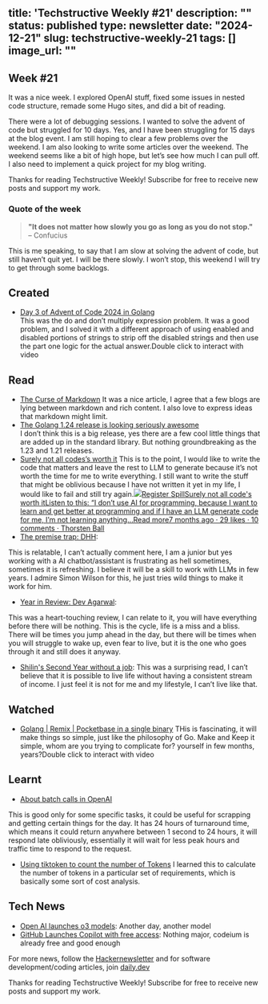 title: 'Techstructive Weekly #21'
description: ""
status: published
type: newsletter
date: "2024-12-21"
slug: techstructive-weekly-21
tags: []
image_url: ""
---

## Week #21

It was a nice week. I explored OpenAI stuff, fixed some issues in nested code structure, remade some Hugo sites, and did a bit of reading.

There were a lot of debugging sessions. I wanted to solve the advent of code but struggled for 10 days. Yes, and I have been struggling for 15 days at the blog event. I am still hoping to clear a few problems over the weekend. I am also looking to write some articles over the weekend. The weekend seems like a bit of high hope, but let’s see how much I can pull off. I also need to implement a quick project for my blog writing.

Thanks for reading Techstructive Weekly! Subscribe for free to receive new posts and support my work.

### Quote of the week

> **"It does not matter how slowly you go as long as you do not stop."**   
> – Confucius

This is me speaking, to say that I am slow at solving the advent of code, but still haven’t quit yet. I will be there slowly. I won’t stop, this weekend I will try to get through some backlogs.

## Created

- [Day 3 of Advent of Code 2024 in Golang](https://youtu.be/nhueQbOKdTs?si=IPbWkfloOvPVhF6c)  
  This was the do and don’t multiply expression problem. It was a good problem, and I solved it with a different approach of using enabled and disabled portions of strings to strip off the disabled strings and then use the part one logic for the actual answer.Double click to interact with video

## Read

- [The Curse of Markdown](https://codehike.org/blog/the-curse-of-markdown?ref=dailydev)
  It was a nice article, I agree that a few blogs are lying between markdown and rich content. I also love to express ideas that markdown might limit.
- [The Golang 1.24 release is looking seriously awesome](https://devcenter.upsun.com/posts/go-124/?ref=dailydev)  
  I don’t think this is a big release, yes there are a few cool little things that are added up in the standard library. But nothing groundbreaking as the 1.23 and 1.21 releases.
- [Surely not all codes’s worth it](https://registerspill.thorstenball.com/p/surely-not-all-codes-worth-it)
  This is to the point, I would like to write the code that matters and leave the rest to LLM to generate because it’s not worth the time for me to write everything. I still want to write the stuff that might be oblivious because I have not written it yet in my life, I would like to fail and still try again.[![](https://substackcdn.com/image/fetch/$s_!-2HZ!,w_56,c_limit,f_auto,q_auto:good,fl_progressive:steep/https%3A%2F%2Fsubstack-post-media.s3.amazonaws.com%2Fpublic%2Fimages%2Ff114450f-2313-48c6-a253-a1d476c21d93_1164x1164.png)Register SpillSurely not all code's worth itListen to this: “I don’t use AI for programming, because I want to learn and get better at programming and if I have an LLM generate code for me, I’m not learning anything…Read more7 months ago · 29 likes · 10 comments · Thorsten Ball](https://registerspill.thorstenball.com/p/surely-not-all-codes-worth-it?utm_source=substack&utm_campaign=post_embed&utm_medium=web)
- [The premise trap: DHH](https://world.hey.com/dhh/the-premise-trap-924b8cd9):

This is relatable, I can’t actually comment here, I am a junior but yes working with a AI chatbot/assistant is frustrating as hell sometimes, sometimes it is refreshing. I believe it will be a skill to work with LLMs in few years. I admire Simon Wilson for this, he just tries wild things to make it work for him.

- [Year in Review: Dev Agarwal](https://devagr.me/blog/senior):

This was a heart-touching review, I can relate to it, you will have everything before there will be nothing. This is the cycle, life is a miss and a bliss. There will be times you jump ahead in the day, but there will be times when you will struggle to wake up, even fear to live, but it is the one who goes through it and still does it anyway.

- [Shilin's Second Year without a job](https://shilin.ca/my-second-year-without-job/):
  This was a surprising read, I can’t believe that it is possible to live life without having a consistent stream of income. I just feel it is not for me and my lifestyle, I can’t live like that.

## Watched

- [Golang | Remix | Pocketbase in a single binary](https://youtu.be/j8vVKKojuj0?si=PgdntgcTrh1rwJHK)
  THis is fascinating, it will make things so simple, just like the philosophy of Go. Make and Keep it simple, whom are you trying to complicate for? yourself in few months, years?Double click to interact with video

## Learnt

- [About batch calls in OpenAI](https://platform.openai.com/docs/guides/batch/getting-started?lang=node)

This is good only for some specific tasks, it could be useful for scrapping and getting certain things for the day. It has 24 hours of turnaround time, which means it could return anywhere between 1 second to 24 hours, it will respond late obliviously, essentially it will wait for less peak hours and traffic time to respond to the request.

- [Using tiktoken to count the number of Tokens](https://cookbook.openai.com/examples/how_to_count_tokens_with_tiktoken)
  I learned this to calculate the number of tokens in a particular set of requirements, which is basically some sort of cost analysis.

## Tech News

- [Open AI launches o3 models](https://techcrunch.com/2024/12/20/openai-announces-new-o3-model/): Another day, another model
- [GitHub Launches Copilot with free access](https://techcrunch.com/2024/12/18/github-launches-a-free-version-of-its-copilot/): Nothing major, codeium is already free and good enough

For more news, follow the [Hackernewsletter](https://buttondown.com/hacker-newsletter/archive/hacker-newsletter-726) and for software development/coding articles, join [daily.dev](http://daily.dev/)

Thanks for reading Techstructive Weekly! Subscribe for free to receive new posts and support my work.
